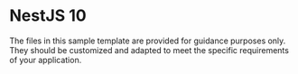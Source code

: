 # NestJS 10
The files in this sample template are provided for guidance purposes only. They should be customized and adapted to meet the specific requirements of your application.
